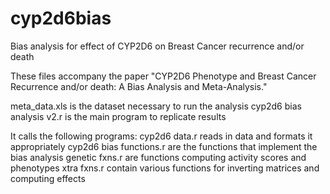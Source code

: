 # cyp2d6bias
Bias analysis for effect of CYP2D6 on Breast Cancer recurrence and/or death

These files accompany the paper "CYP2D6 Phenotype and Breast Cancer Recurrence and/or death: A Bias Analysis and Meta-Analysis."

meta_data.xls is the dataset necessary to run the analysis
cyp2d6 bias analysis v2.r is the main program to replicate results

It calls the following programs:
cyp2d6 data.r reads in data and formats it appropriately
cyp2d6 bias functions.r are the functions that implement the bias analysis
genetic fxns.r are functions computing activity scores and phenotypes
xtra fxns.r contain various functions for inverting matrices and computing effects
